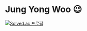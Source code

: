 # Jung Yong Woo 😉

[![Solved.ac 프로필](http://mazassumnida.wtf/api/generate_badge?boj=dyddn3994)](https://solved.ac/dyddn3994)
